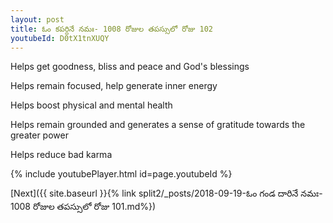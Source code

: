 ```yaml
---
layout: post
title: ఓం కపర్దినే నమః- 1008 రోజుల తపస్సులో రోజు 102
youtubeId: D0tX1tnXUQY
---
```

 
 
Helps get goodness, bliss and peace and God's blessings
 
Helps remain focused, help generate inner energy 
 
Helps boost physical and mental health 
 
Helps remain grounded and generates a sense of gratitude towards the greater power 
 
Helps reduce bad karma
 
 
 
 


{% include youtubePlayer.html id=page.youtubeId %}
 
[Next]({{ site.baseurl }}{% link  split2/_posts/2018-09-19-ఓం గండ దారినే నమః- 1008 రోజుల తపస్సులో రోజు 101.md%})
 

